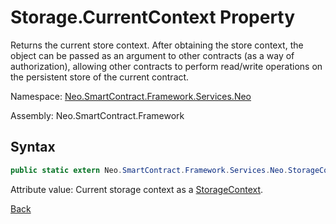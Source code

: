 # Storage.CurrentContext Property

Returns the current store context. After obtaining the store context, the object can be passed as an argument to other contracts (as a way of authorization), allowing other contracts to perform read/write operations on the persistent store of the current contract.

Namespace: [Neo.SmartContract.Framework.Services.Neo](../../neo.md)

Assembly: Neo.SmartContract.Framework

## Syntax

```c#
public static extern Neo.SmartContract.Framework.Services.Neo.StorageContext CurrentContext {get;}
```

Attribute value: Current storage context as a [StorageContext](../StorageContext.md).



[Back](../Storage.md)
